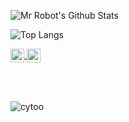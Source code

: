 ![Mr Robot's Github Stats](https://github-readme-stats.vercel.app/api?username=MrRobot222&show_icons=true&theme=radical)

![Top Langs](https://github-readme-stats.vercel.app/api/top-langs/?username=MrRobot222&layout=compact)

<a href="https://t.me/MrRobotFsec">
    <img align="center" alt="Joker hacker" width="22px" src="https://cdns.iconmonstr.com/wp-content/assets/preview/2018/240/iconmonstr-telegram-1.png">
</a>



<a href="https://twitter.com/MrRobotFsec">
    <img align="center" alt="Joker hacker" width="22px" src="https://cdns.iconmonstr.com/wp-content/assets/preview/2012/240/iconmonstr-twitter-1.png">
</a>


<br><br>

<p align="left"> <img src="https://komarev.com/ghpvc/?username=MrRobot222&label=Profile%20views&color=0e75b6&style=flat" alt="cytoo" /> </p>
